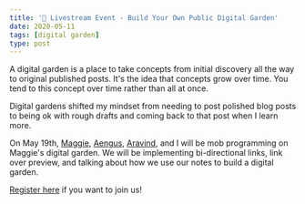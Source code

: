 ```yaml
---
title: '📆 Livestream Event - Build Your Own Public Digital Garden'
date: 2020-05-11
tags: [digital garden]
type: post
---
```


A digital garden is a place to take concepts from initial discovery all the way to original published posts. It's the idea that concepts grow over time. You tend to this concept over time rather than all at once.

Digital gardens shifted my mindset from needing to post polished blog posts to being ok with rough drafts and coming back to that post when I learn more.

On May 19th, [Maggie](https://twitter.com/Mappletons), [Aengus](https://twitter.com/aengusmcmillin), [Aravind](https://twitter.com/aravindballa), and I will be mob programming on Maggie's digital garden. We will be implementing bi-directional links, link over preview, and talking about how we use our notes to build a digital garden.

[Register here](https://egghead.io/s/2020-05-19-digital-garden-live-stream) if you want to join us!
